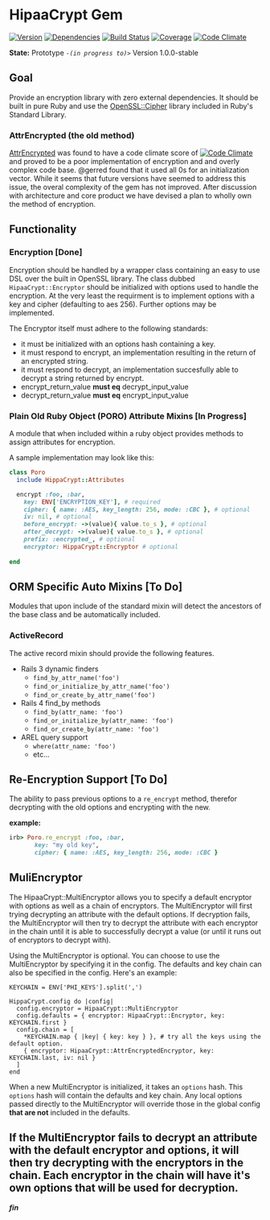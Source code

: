 # HipaaCrypt Gem
[![Version](http://allthebadges.io/itriage/hipaa-crypt/badge_fury.png)](http://allthebadges.io/itriage/hipaa-crypt/badge_fury)
[![Dependencies](http://allthebadges.io/itriage/hipaa-crypt/gemnasium.png)](http://allthebadges.io/itriage/hipaa-crypt/gemnasium)
[![Build Status](http://allthebadges.io/itriage/hipaa-crypt/travis.png)](http://allthebadges.io/itriage/hipaa-crypt/travis)
[![Coverage](http://allthebadges.io/itriage/hipaa-crypt/coveralls.png)](http://allthebadges.io/itriage/hipaa-crypt/coveralls)
[![Code Climate](http://allthebadges.io/itriage/hipaa-crypt/code_climate.png)](http://allthebadges.io/itriage/hipaa-crypt/code_climate)

**State:** Prototype *`-(in progress to)>`* Version 1.0.0-stable

## Goal

Provide an encryption library with zero external dependencies. It should be built in pure Ruby and use the
[OpenSSL::Cipher](http://www.ruby-doc.org/stdlib-1.9.3/libdoc/openssl/rdoc/OpenSSL/Cipher.html) library included
in Ruby's Standard Library.

### AttrEncrypted (the old method)
[AttrEncrypted](https://github.com/attr-encrypted/attr_encrypted) was found to have a code climate score of
[![Code Climate](http://allthebadges.io/attr-encrypted/attr_encrypted/code_climate.png)](http://allthebadges.io/attr-encrypted/attr_encrypted/code_climate)
and proved to be a poor implementation of encryption and and overly complex code base. @gerred found that it used all 0s for an initialization
vector. While it seems that future versions have seemed to address this issue, the overal complexity of the
gem has not improved. After discussion with architecture and core product we have devised a plan to wholly
own the method of encryption.

## Functionality

### Encryption [Done]

Encryption should be handled by a wrapper class containing an easy to use DSL over the built in OpenSSL library.
The class dubbed `HipaaCrypt::Encryptor` should be initialized with options used to handle the encryption. At the
very least the requirment is to implement options with a key and cipher (defaulting to aes 256). Further options may
be implemented.

The Encryptor itself must adhere to the following standards:

* it must be initialized with an options hash containing a key.
* it must respond to encrypt, an implementation resulting in the return of an encrypted string.
* it must respond to decrypt, an implementation succesfully able to decrypt a string returned by encrypt.
* encrypt_return_value **must eq** decrypt_input_value
* decrypt_return_value **must eq** encrypt_input_value

### Plain Old Ruby Object (PORO) Attribute Mixins [In Progress]

A module that when included within a ruby object provides methods to assign attributes for encryption.

A sample implementation may look like this:
```ruby
class Poro
  include HippaCrypt::Attributes

  encrypt :foo, :bar,
    key: ENV['ENCRYPTION_KEY'], # required
    cipher: { name: :AES, key_length: 256, mode: :CBC }, # optional
    iv: nil, # optional
    before_encrypt: ->(value){ value.to_s }, # optional
    after_decrypt: ->(value){ value.to_s }, # optional
    prefix: :encrypted_, # optional
    encryptor: HippaCrypt::Encryptor # optional
    
end
```

## ORM Specific Auto Mixins [To Do]

Modules that upon include of the standard mixin will detect the ancestors of the base class and be automatically included.

### ActiveRecord

The active record mixin should provide the following features.

* Rails 3 dynamic finders
  * `find_by_attr_name('foo')`
  * `find_or_initialize_by_attr_name('foo')`
  * `find_or_create_by_attr_name('foo')`
* Rails 4 find_by methods
  * `find_by(attr_name: 'foo')`
  * `find_or_initialize_by(attr_name: 'foo')`
  * `find_or_create_by(attr_name: 'foo')`
* AREL query support
  * `where(attr_name: 'foo')`
  * etc...


## Re-Encryption Support [To Do]

The ability to pass previous options to a `re_encrypt` method, therefor decrypting with the old options and encrypting
with the new.

**example:**

```ruby
irb> Poro.re_encrypt :foo, :bar,
       key: "my old key",
       cipher: { name: :AES, key_length: 256, mode: :CBC }
```
## MuliEncryptor

   The HipaaCrypt::MultiEncryptor allows you to specify a default encryptor with options as well as a chain of encryptors.
   The MultiEncryptor will first trying decrypting an attribute with the default options. If decryption fails,
   the MultiEncryptor will then try to decrypt the attribute with each encryptor in the chain until it is able to successfully decrypt a value (or until it runs out of encryptors to decrypt with).

   Using the MultiEncryptor is optional. You can choose to use the MultiEncryptor by specifying it in the config. The defaults and key chain can also be specified in the config. Here's an example:

   	KEYCHAIN = ENV['PHI_KEYS'].split(',')

   	HippaCrypt.config do |config|
   	  config.encryptor = HipaaCrypt::MultiEncryptor
   	  config.defaults = { encryptor: HipaaCrypt::Encryptor, key: KEYCHAIN.first }
   	  config.chain = [
   	    *KEYCHAIN.map { |key| { key: key } }, # try all the keys using the default option.
   	    { encryptor: HipaaCrypt::AttrEncryptedEncryptor, key: KEYCHAIN.last, iv: nil }
   	  ]
   	end

   When a new MultiEncryptor is initialized, it takes an `options` hash. This `options` hash will contain the defaults and key chain. Any local options passed directly to the MultiEncryptor will override those in the global config **that are not** included in the defaults.

   If the MultiEncryptor fails to decrypt an attribute with the default encryptor and options, it will then try decrypting with the encryptors in the chain. Each encryptor in the chain will have it's own options that will be used for decryption. 
-

***fin***
  